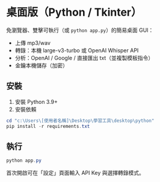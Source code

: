 # 桌面版（Python / Tkinter）

免瀏覽器、雙擊可執行（或 `python app.py`）的簡易桌面 GUI：
- 上傳 mp3/wav
- 轉錄：本機 large-v3-turbo 或 OpenAI Whisper API
- 分析：OpenAI / Google / 直接匯出 txt（並複製模板指令）
- 金鑰本機儲存（加密）

## 安裝
1. 安裝 Python 3.9+
2. 安裝依賴
```powershell
cd "c:\Users\[使用者名稱]\Desktop\學習工具\desktop\python"
pip install -r requirements.txt
```

## 執行
```powershell
python app.py
```

首次開啟可在「設定」頁面輸入 API Key 與選擇轉錄模式。
